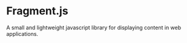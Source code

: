 # Fragment.js
A small and lightweight javascript library for displaying content in web applications.
